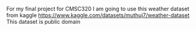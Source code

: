 For my final project for CMSC320 I am going to use this weather dataset from kaggle
https://www.kaggle.com/datasets/muthuj7/weather-dataset
This dataset is public domain
